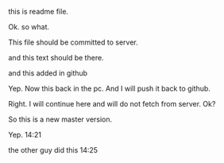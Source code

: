 this is readme file. 

Ok. so what.

This file should be committed to server. 

and this text should be there.

and this added in github

Yep. Now this back in the pc. And I will push it back to github.


Right. I will continue here and will do not fetch from server. Ok?

So this is a new master version. 

Yep. 14:21

the other guy did this 14:25